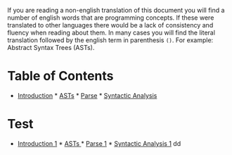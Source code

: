 If you are reading a non-english translation of this document you will find a number of english words that are programming concepts. If these were translated to other languages there would be a lack of consistency and fluency when reading about them. In many cases you will find the literal translation followed by the english term in parenthesis `()`. For example: Abstract Syntax Trees (ASTs).

# Table of Contents

* [Introduction](#introduction) 
        * [ASTs](#asts) 
                * [Parse](#parse) 
                        * [Syntactic Analysis](#syntactic-analysis)

# Test

* [Introduction 1](#introduction1) 
        * [ASTs ](#asts1) 
                * [Parse 1](#parse1) 
                        * [Syntactic Analysis 1](#syntactic-analysis1)
dd

